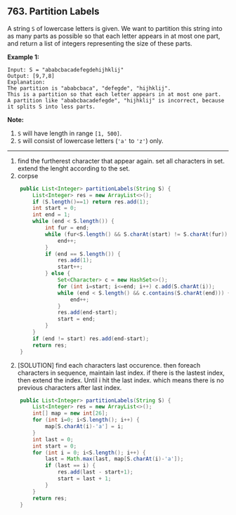 ## 763. Partition Labels

A string `S` of lowercase letters is given. We want to partition this string into as many parts as possible so that each letter appears in at most one part, and return a list of integers representing the size of these parts.

**Example 1:**

```
Input: S = "ababcbacadefegdehijhklij"
Output: [9,7,8]
Explanation:
The partition is "ababcbaca", "defegde", "hijhklij".
This is a partition so that each letter appears in at most one part.
A partition like "ababcbacadefegde", "hijhklij" is incorrect, because it splits S into less parts.
```

**Note:**

1. `S` will have length in range `[1, 500]`.
2. `S` will consist of lowercase letters (`'a'` to `'z'`) only.

------

1. find the furtherest character that appear again. set all characters in set. extend the lenght according to the set.
2. corpse

```java
    public List<Integer> partitionLabels(String S) {
        List<Integer> res = new ArrayList<>();
        if (S.length()==1) return res.add(1);
        int start = 0;
        int end = 1;
        while (end < S.length()) {
            int fur = end;
            while (fur<S.length() && S.charAt(start) != S.charAt(fur)) {
                end++;
            }
            if (end == S.length()) {
                res.add(1);
                start++;
            } else {
                Set<Character> c = new HashSet<>();
                for (int i=start; i<=end; i++) c.add(S.charAt(i));
                while (end < S.length() && c.contains(S.charAt(end))) {
                    end++;
                }
                res.add(end-start);
                start = end;
            }
        }
        if (end != start) res.add(end-start);
        return res;
    }
```

2. [SOLUTION] find each characters last occurence. then foreach characters in sequence, maintain last index. if there is the lastest index, then extend the index. Until i hit the last index. which means there is no previous characters after last index.

```java
    public List<Integer> partitionLabels(String S) {
        List<Integer> res = new ArrayList<>();
        int[] map = new int[26];
        for (int i=0; i<S.length(); i++) {
            map[S.charAt(i)-'a'] = i;
        }
        int last = 0;
        int start = 0;
        for (int i = 0; i<S.length(); i++) {
            last = Math.max(last, map[S.charAt(i)-'a']);
            if (last == i) {
                res.add(last - start+1);
                start = last + 1;
            }
        }
        return res;
    }
```

